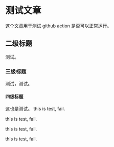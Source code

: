 # 测试文章

这个文章用于测试 github action 是否可以正常运行。

## 二级标题

测试。

### 三级标题

测试，测试。

#### 四级标题

这也是测试。
this is test, fail.

this is test, fail.

this is test, fail.

this is test, fail.

